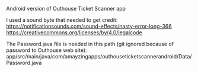 Android version of Outhouse Ticket Scanner app

I used a sound byte that needed to get credit:
https://notificationsounds.com/sound-effects/nasty-error-long-366
https://creativecommons.org/licenses/by/4.0/legalcode

The Password.java file is needed in this path (git ignored because of password to Outhouse web site):
app/src/main/java/com/amayzingapps/outhouseticketscannerandroid/Data/Password.java
